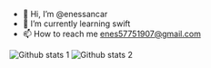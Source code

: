 - 👋 Hi, I’m @enessancar
- 🌱 I’m currently learning swift
- 📫 How to reach me enes57751907@gmail.com

![Github stats 1](https://github-readme-stats.vercel.app/api?username=kullanıcıadınız&show_icons=true&theme=gradient) 
![Github stats 2](https://github-readme-stats.vercel.app/api?username=kullanıcıadınız&show_icons=true&theme=radical)
